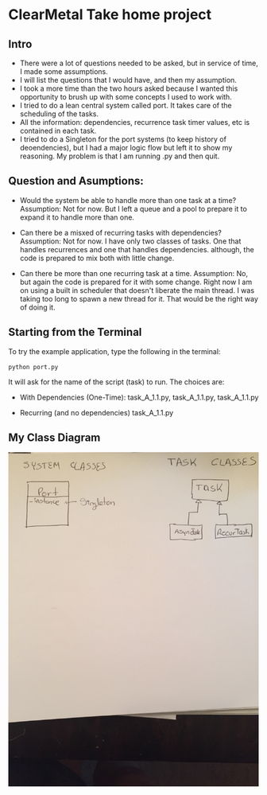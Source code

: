 
# ClearMetal Take home project

## Intro
- There were a lot of questions needed to be asked, but in service of time, I made some assumptions.
- I will list the questions that I would have, and then my assumption.
- I took a more time than the two hours asked because I wanted this opportunity to brush up with some concepts I used to work with.
- I tried to do a lean central system called port. It takes care of the scheduling of the tasks.
- All the information: dependencies, recurrence task timer values, etc is contained in each task.
- I tried to do a Singleton for the port systems (to keep history of deoendencies), but I had a major logic flow
but left it to show my reasoning. My problem is that I am running .py and then quit.

## Question and Asumptions:
- Would the system be able to handle more than one task at a time?
Assumption: Not for now. But I left a queue and a pool to prepare it to expand it to handle more than one.

- Can there be a misxed of recurring tasks with dependencies?
Assumption: Not for now. I have only two classes of tasks. One that handles recurrences and one that handles dependencies.
        although, the code is prepared to mix both with little change.

- Can there be more than one recurring task at a time.
Assumption: No, but again the code is prepared for it with some change. Right now I am on using a built in scheduler that
        doesn't liberate the main thread. I was taking too long to spawn a new thread for it. That would be the right way of doing it.


## Starting from the Terminal

To try the example application, type the following in the terminal:

```
python port.py
```

It will ask for the name of the script (task) to run.
The choices are: 

* With Dependencies (One-Time):
    task_A_1.1.py, task_A_1.1.py, task_A_1.1.py

* Recurring (and no dependencies)
    task_A_1.1.py

## My Class Diagram


<img src="ports_classes.jpg"/>
